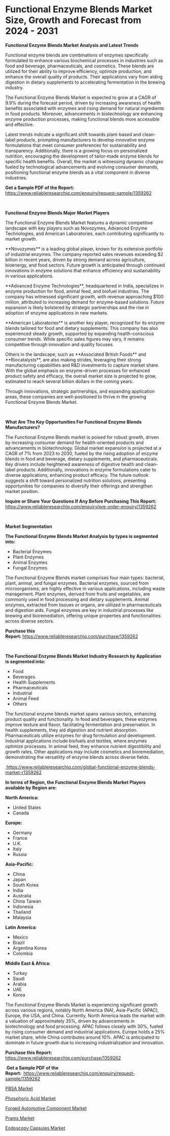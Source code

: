<p><h1>Functional Enzyme Blends Market Size, Growth and Forecast from 2024 - 2031</h1></p><p><strong>Functional Enzyme Blends Market Analysis and Latest Trends</strong></p>
<p><p>Functional enzyme blends are combinations of enzymes specifically formulated to enhance various biochemical processes in industries such as food and beverage, pharmaceuticals, and cosmetics. These blends are utilized for their ability to improve efficiency, optimize production, and enhance the overall quality of products. Their applications vary from aiding digestion in dietary supplements to accelerating fermentation in the brewing industry.</p><p>The Functional Enzyme Blends Market is expected to grow at a CAGR of 9.9% during the forecast period, driven by increasing awareness of health benefits associated with enzymes and rising demand for natural ingredients in food products. Moreover, advancements in biotechnology are enhancing enzyme production processes, making functional blends more accessible and effective.</p><p>Latest trends indicate a significant shift towards plant-based and clean-label products, prompting manufacturers to develop innovative enzyme formulations that meet consumer preferences for sustainability and transparency. Additionally, there is a growing focus on personalized nutrition, encouraging the development of tailor-made enzyme blends for specific health benefits. Overall, the market is witnessing dynamic changes fueled by technological advancements and evolving consumer demands, positioning functional enzyme blends as a vital component in diverse industries.</p></p>
<p><strong>Get a Sample PDF of the Report:&nbsp;</strong> <a href="https://www.reliableresearchiq.com/enquiry/request-sample/1359262">https://www.reliableresearchiq.com/enquiry/request-sample/1359262</a></p>
<p>&nbsp;</p>
<p><strong>Functional Enzyme Blends Major Market Players</strong></p>
<p><p>The Functional Enzyme Blends Market features a dynamic competitive landscape with key players such as Novozymes, Advanced Enzyme Technologies, and American Laboratories, each contributing significantly to market growth.</p><p>**Novozymes** is a leading global player, known for its extensive portfolio of industrial enzymes. The company reported sales revenues exceeding $2 billion in recent years, driven by strong demand across agriculture, bioenergy, and food sectors. Future growth is anticipated through continued innovations in enzyme solutions that enhance efficiency and sustainability in various applications.</p><p>**Advanced Enzyme Technologies**, headquartered in India, specializes in enzyme production for food, animal feed, and biofuel industries. The company has witnessed significant growth, with revenue approaching $100 million, attributed to increasing demand for enzyme-based solutions. Future expansion is likely bolstered by strategic partnerships and the rise in adoption of enzyme applications in new markets.</p><p>**American Laboratories** is another key player, recognized for its enzyme blends tailored for food and dietary supplements. This company has also experienced steady growth, supported by expanding health-conscious consumer trends. While specific sales figures may vary, it remains competitive through innovation and quality focuses.</p><p>Others in the landscape, such as **Associated British Foods** and **Biocatalysts**, are also making strides, leveraging their strong manufacturing capabilities and R&D investments to capture market share. With the global emphasis on enzyme-driven processes for enhanced product safety and efficacy, the overall market size is projected to grow, estimated to reach several billion dollars in the coming years.</p><p>Through innovations, strategic partnerships, and expanding application areas, these companies are well-positioned to thrive in the growing Functional Enzyme Blends Market.</p></p>
<p>&nbsp;</p>
<p><strong>What Are The Key Opportunities For Functional Enzyme Blends Manufacturers?</strong></p>
<p><p>The Functional Enzyme Blends market is poised for robust growth, driven by increasing consumer demand for health-oriented products and advancements in biotechnology. Global market expansion is projected at a CAGR of 7% from 2023 to 2030, fueled by the rising adoption of enzyme blends in food and beverage, dietary supplements, and pharmaceuticals. Key drivers include heightened awareness of digestive health and clean-label products. Additionally, innovations in enzyme formulations cater to diverse applications, enhancing product efficacy. The future outlook suggests a shift toward personalized nutrition solutions, presenting opportunities for companies to diversify their offerings and strengthen market position.</p></p>
<p><strong>Inquire or Share Your Questions If Any Before Purchasing This Report:</strong> <a href="https://www.reliableresearchiq.com/enquiry/pre-order-enquiry/1359262">https://www.reliableresearchiq.com/enquiry/pre-order-enquiry/1359262</a></p>
<p>&nbsp;</p>
<p><strong>Market Segmentation</strong></p>
<p><strong>The Functional Enzyme Blends Market Analysis by types is segmented into:</strong></p>
<p><ul><li>Bacterial Enzymes</li><li>Plant Enzymes</li><li>Animal Enzymes</li><li>Fungal Enzymes</li></ul></p>
<p><p>The Functional Enzyme Blends market comprises four main types: bacterial, plant, animal, and fungal enzymes. Bacterial enzymes, sourced from microorganisms, are highly effective in various applications, including waste management. Plant enzymes, derived from fruits and vegetables, are commonly used in food processing and dietary supplements. Animal enzymes, extracted from tissues or organs, are utilized in pharmaceuticals and digestion aids. Fungal enzymes are key in industrial processes like brewing and bioremediation, offering unique properties and functionalities across diverse sectors.</p></p>
<p><strong>Purchase this Report:&nbsp;</strong><a href="https://www.reliableresearchiq.com/purchase/1359262">https://www.reliableresearchiq.com/purchase/1359262</a></p>
<p>&nbsp;</p>
<p><strong>The Functional Enzyme Blends Market Industry Research by Application is segmented into:</strong></p>
<p><ul><li>Food</li><li>Beverages</li><li>Health Supplements</li><li>Pharmaceuticals</li><li>Industrial</li><li>Animal Feed</li><li>Others</li></ul></p>
<p><p>The functional enzyme blends market spans various sectors, enhancing product quality and functionality. In food and beverages, these enzymes improve texture and flavor, facilitating fermentation and preservation. In health supplements, they aid digestion and nutrient absorption. Pharmaceuticals utilize enzymes for drug formulation and development. Industrial applications include biofuels and textiles, where enzymes optimize processes. In animal feed, they enhance nutrient digestibility and growth rates. Other applications may include cosmetics and bioremediation, demonstrating the versatility of enzyme blends across diverse fields.</p></p>
<p><a href="https://www.reliableresearchiq.com/global-functional-enzyme-blends-market-r1359262">&nbsp;https://www.reliableresearchiq.com/global-functional-enzyme-blends-market-r1359262</a></p>
<p><strong>In terms of Region, the Functional Enzyme Blends Market Players available by Region are:</strong></p>
<p>
    <p> <strong> North America: </strong>
        <ul>
            <li>United States</li>
            <li>Canada</li>
        </ul>
        </p> 
    <p> <strong> Europe: </strong>
        <ul>
            <li>Germany</li>
            <li>France</li>
            <li>U.K.</li>
            <li>Italy</li>
            <li>Russia</li>
        </ul>
        </p> 
    <p> <strong> Asia-Pacific: </strong>
        <ul>
            <li>China</li>
            <li>Japan</li>
            <li>South Korea</li>
            <li>India</li>
            <li>Australia</li>
            <li>China Taiwan</li>
            <li>Indonesia</li>
            <li>Thailand</li>
            <li>Malaysia</li>
        </ul>
        </p> 
    <p> <strong> Latin America: </strong>
        <ul>
            <li>Mexico</li>
            <li>Brazil</li>
            <li>Argentina Korea</li>
            <li>Colombia</li>
        </ul>
        </p> 
    <p> <strong> Middle East & Africa: </strong>
        <ul>
            <li>Turkey</li>
            <li>Saudi</li>
            <li>Arabia</li>
            <li>UAE</li>
            <li>Korea</li>
        </ul>
    </p>
    </p>
<p><p>The Functional Enzyme Blends Market is experiencing significant growth across various regions, notably North America (NA), Asia-Pacific (APAC), Europe, the USA, and China. Currently, North America leads the market with a valuation of approximately 35%, driven by advancements in biotechnology and food processing. APAC follows closely with 30%, fueled by rising consumer demand and industrial applications. Europe holds a 25% market share, while China contributes around 10%. APAC is anticipated to dominate in future growth due to increasing industrialization and innovation.</p></p>
<p><strong>Purchase this Report: </strong><a href="https://www.reliableresearchiq.com/purchase/1359262">https://www.reliableresearchiq.com/purchase/1359262</a></p>
<p>&nbsp;<strong>Get a Sample PDF of the Report:&nbsp;&nbsp;</strong><a href="https://www.reliableresearchiq.com/enquiry/request-sample/1359262">https://www.reliableresearchiq.com/enquiry/request-sample/1359262</a></p>
<p><strong></strong></p>
<p><p><a href="https://issuu.com/reportprime-2/docs/pbsa-market-size-2030.pptx_72bf385ade0c4e">PBSA Market</a></p><p><a href="https://issuu.com/reportprime-2/docs/phosphoric-acid-market-size-2030.pp_e834a92525d300">Phosphoric Acid Market</a></p><p><a href="https://github.com/lambertr3e8v/Market-Research-Report-List-1/blob/main/forged-automotive-component-market.md">Forged Automotive Component Market</a></p><p><a href="https://www.linkedin.com/pulse/prams-industry-insights-report-analyzing-market-trends-iakze?trackingId=mT9eylmgSqmdhPFxezxlFw%3D%3D">Prams Market</a></p><p><a href="https://www.linkedin.com/pulse/strategic-market-insights-navigating-global-endoscopy-capsules-rr5uc?trackingId=EtUsbrb4QT23nEM89kPeLA%3D%3D">Endoscopy Capsules Market</a></p></p>